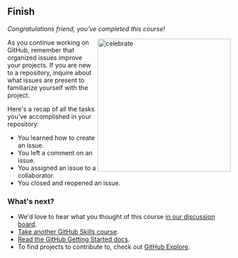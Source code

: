 <!--
  <<< Author notes: Finish >>>
  Review what we learned, ask for feedback, provide next steps.
-->

## Finish

_Congratulations friend, you've completed this course!_

<img src=https://octodex.github.com/images/hula_loop_octodex03.gif alt=celebrate width=300 align=right>

As you continue working on GitHub, remember that organized issues improve your projects. If you are new to a repository, inquire about what issues are present to familiarize yourself with the project.

Here's a recap of all the tasks you've accomplished in your repository:

- You learned how to create an issue.
- You left a comment on an issue.
- You assigned an issue to a collaborator.
- You closed and reopened an issue.

### What's next?

- We'd love to hear what you thought of this course [in our discussion board](https://github.com/orgs/skills/discussions/categories/review-pull-requests).
- [Take another GitHub Skills course](https://github.com/skills).
- [Read the GitHub Getting Started docs](https://docs.github.com/en/get-started).
- To find projects to contribute to, check out [GitHub Explore](https://github.com/explore).
